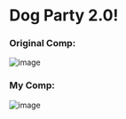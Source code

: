 # Dog Party 2.0!

### Original Comp:
![image](https://user-images.githubusercontent.com/47184994/56932121-bc1ef300-6a9f-11e9-8c24-bb5ebcaff98e.png)

### My Comp:
![image](https://user-images.githubusercontent.com/47184994/57051239-d7c00000-6c3d-11e9-88ef-8b54bb7a8a93.png)
